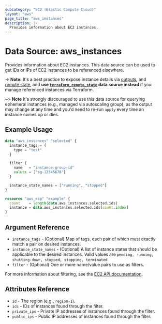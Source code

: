 ```yaml
---
subcategory: "EC2 (Elastic Compute Cloud)"
layout: "aws"
page_title: "aws_instances"
description: |-
  Provides information about EC2 instances.
---
```


[describe-instances]: https://docs.cloud.croc.ru/en/api/ec2/instances/DescribeInstances.html
[outputs]: https://www.terraform.io/docs/configuration/outputs.html
[remote state]: https://www.terraform.io/docs/state/remote.html
[terraform_remote_state]: https://www.terraform.io/docs/providers/terraform/d/remote_state.html

# Data Source: aws_instances

Provides information about EC2 instances. This data source can be used to get IDs or IPs of EC2 instances to be referenced elsewhere.

-> **Note:** It's a best practice to expose instance details via [outputs], and [remote state],
and **use [`terraform_remote_state`][terraform_remote_state] data source instead** if you manage referenced instances via Terraform.

~> **Note** It's strongly discouraged to use this data source for querying ephemeral
instances (e.g., managed via autoscaling group), as the output may change at any time
and you'd need to re-run `apply` every time an instance comes up or dies.

## Example Usage

```terraform
data "aws_instances" "selected" {
  instance_tags = {
    type = "test"
  }

  filter {
    name   = "instance.group-id"
    values = ["sg-12345678"]
  }

  instance_state_names = ["running", "stopped"]
}

resource "aws_eip" "example" {
  count    = length(data.aws_instances.selected.ids)
  instance = data.aws_instances.selected.ids[count.index]
}
```

## Argument Reference

* `instance_tags` - (Optional) Map of tags, each pair of which must exactly match a pair on desired instances.
* `instance_state_names` - (Optional) A list of instance states that should be applicable to the desired instances.
  Valid values are `pending, running, shutting-down, stopped, stopping, terminated`.
* `filter` - (Optional) One or more name/value pairs to use as filters.

For more information about filtering, see the [EC2 API documentation][describe-instances].

## Attributes Reference

* `id` - The region (e.g., `region-1`).
* `ids` - IDs of instances found through the filter.
* `private_ips` - Private IP addresses of instances found through the filter.
* `public_ips` - Public IP addresses of instances found through the filter.
